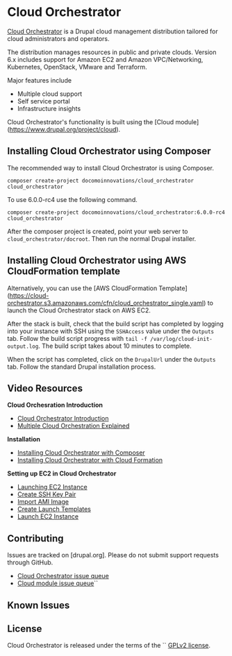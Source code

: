 # Cloud Orchestrator

[Cloud Orchestrator](https://cloud.airgap.host) is a Drupal cloud management
distribution tailored for cloud administrators and operators.

The distribution manages resources in public and private clouds. Version 6.x
includes support for Amazon EC2 and Amazon VPC/Networking, Kubernetes,
OpenStack, VMware and Terraform.

Major features include
- Multiple cloud support
- Self service portal
- Infrastructure insights

Cloud Orchestrator's functionality is built using the [Cloud module]
(https://www.drupal.org/project/cloud).

## Installing Cloud Orchestrator using Composer

The recommended way to install Cloud Orchestrator is using Composer.

```
composer create-project docomoinnovations/cloud_orchestrator cloud_orchestrator
```

To use 6.0.0-rc4 use the following command.

```
composer create-project docomoinnovations/cloud_orchestrator:6.0.0-rc4 cloud_orchestrator
```

After the composer project is created, point your web server to
`cloud_orchestrator/docroot`.  Then  run the normal Drupal installer.

## Installing Cloud Orchestrator using AWS CloudFormation template

Alternatively, you can use the [AWS CloudFormation Template]
(https://cloud-orchestrator.s3.amazonaws.com/cfn/cloud_orchestrator_single.yaml) 
to launch the Cloud Orchestrator stack on AWS EC2.

After the stack is built, check that the build script has completed by logging
into your instance with SSH using the `SSHAccess` value under the `Outputs` tab.
Follow the build script progress with `tail -f /var/log/cloud-init-output.log`.
The build script takes about 10 minutes to complete.

When the script has completed, click on the `DrupalUrl` under the `Outputs` tab.
Follow the standard Drupal installation process.

##  Video Resources

__Cloud Orchesration Introduction__
- [Cloud Orchestrator Introduction](https://www.youtube.com/watch?v=G-IOjrFZfRs)
- [Multiple Cloud Orchestration Explained](https://www.youtube.com/watch?v=nhFVixLdFyU&t=25s)

__Installation__
- [Installing Cloud Orchestrator with Composer](https://www.youtube.com/watch?v=iryM7H-Xalw)
- [Installing Cloud Orchestrator with Cloud Formation](https://www.youtube.com/watch?v=M-0mL-L0TyA)

__Setting up EC2 in Cloud Orchestrator__
- [Launching EC2 Instance](https://www.youtube.com/watch?v=Ukde63dIU0k)
- [Create SSH Key Pair](https://www.youtube.com/watch?v=Kl0aJiqfBXk)
- [Import AMI Image](https://www.youtube.com/watch?v=3wSRiA7QJbA)
- [Create Launch Templates](https://www.youtube.com/watch?v=58wKMN7ROgw)
- [Launch EC2 Instance](https://www.youtube.com/watch?v=gK1nKwpc16M)

##  Contributing

Issues are tracked on [drupal.org].  Please do not submit support requests through GitHub.

- [Cloud Orchestrator issue queue](https://www.drupal.org/project/issues/cloud_orchestrator)
- [Cloud module issue queue](https://www.drupal.org/project/cloud)``

## Known Issues

## License

Cloud Orchestrator is released under the terms of the ``
[GPLv2 license](https://www.gnu.org/licenses/old-licenses/gpl-2.0.en.html#SEC1).